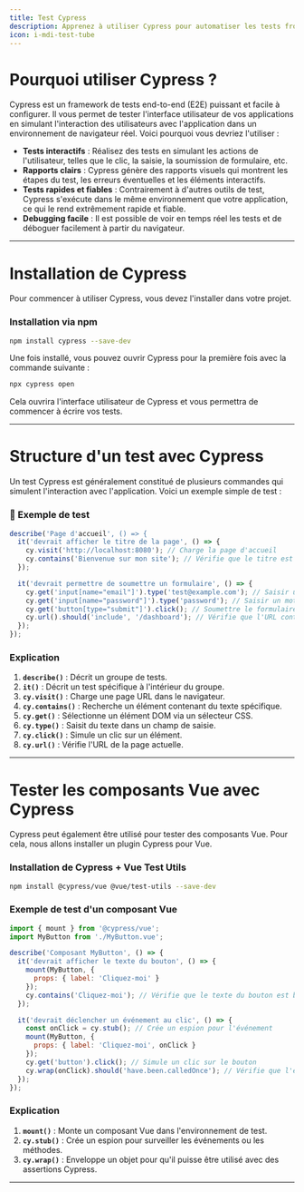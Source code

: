 ```yaml
---
title: Test Cypress
description: Apprenez à utiliser Cypress pour automatiser les tests front-end et garantir la qualité de vos applications web.
icon: i-mdi-test-tube
---
```


# Pourquoi utiliser Cypress ?

Cypress est un framework de tests end-to-end (E2E) puissant et facile à configurer. Il vous permet de tester l'interface utilisateur de vos applications en simulant l'interaction des utilisateurs avec l'application dans un environnement de navigateur réel. Voici pourquoi vous devriez l'utiliser :

- **Tests interactifs** : Réalisez des tests en simulant les actions de l'utilisateur, telles que le clic, la saisie, la soumission de formulaire, etc.
- **Rapports clairs** : Cypress génère des rapports visuels qui montrent les étapes du test, les erreurs éventuelles et les éléments interactifs.
- **Tests rapides et fiables** : Contrairement à d'autres outils de test, Cypress s'exécute dans le même environnement que votre application, ce qui le rend extrêmement rapide et fiable.
- **Debugging facile** : Il est possible de voir en temps réel les tests et de déboguer facilement à partir du navigateur.

---

# Installation de Cypress

Pour commencer à utiliser Cypress, vous devez l'installer dans votre projet.

### Installation via npm

```sh
npm install cypress --save-dev
```

Une fois installé, vous pouvez ouvrir Cypress pour la première fois avec la commande suivante :

```sh
npx cypress open
```

Cela ouvrira l'interface utilisateur de Cypress et vous permettra de commencer à écrire vos tests.

---

# Structure d'un test avec Cypress

Un test Cypress est généralement constitué de plusieurs commandes qui simulent l'interaction avec l'application. Voici un exemple simple de test :

### 📌 Exemple de test

```js
describe('Page d'accueil', () => {
  it('devrait afficher le titre de la page', () => {
    cy.visit('http://localhost:8080'); // Charge la page d'accueil
    cy.contains('Bienvenue sur mon site'); // Vérifie que le titre est affiché
  });

  it('devrait permettre de soumettre un formulaire', () => {
    cy.get('input[name="email"]').type('test@example.com'); // Saisir un email
    cy.get('input[name="password"]').type('password'); // Saisir un mot de passe
    cy.get('button[type="submit"]').click(); // Soumettre le formulaire
    cy.url().should('include', '/dashboard'); // Vérifie que l'URL contient '/dashboard'
  });
});
```

### Explication

1. **`describe()`** : Décrit un groupe de tests.
2. **`it()`** : Décrit un test spécifique à l'intérieur du groupe.
3. **`cy.visit()`** : Charge une page URL dans le navigateur.
4. **`cy.contains()`** : Recherche un élément contenant du texte spécifique.
5. **`cy.get()`** : Sélectionne un élément DOM via un sélecteur CSS.
6. **`cy.type()`** : Saisit du texte dans un champ de saisie.
7. **`cy.click()`** : Simule un clic sur un élément.
8. **`cy.url()`** : Vérifie l'URL de la page actuelle.

---

# Tester les composants Vue avec Cypress

Cypress peut également être utilisé pour tester des composants Vue. Pour cela, nous allons installer un plugin Cypress pour Vue.

### Installation de Cypress + Vue Test Utils

```sh
npm install @cypress/vue @vue/test-utils --save-dev
```

### Exemple de test d'un composant Vue

```js
import { mount } from '@cypress/vue';
import MyButton from './MyButton.vue';

describe('Composant MyButton', () => {
  it('devrait afficher le texte du bouton', () => {
    mount(MyButton, {
      props: { label: 'Cliquez-moi' }
    });
    cy.contains('Cliquez-moi'); // Vérifie que le texte du bouton est bien affiché
  });

  it('devrait déclencher un événement au clic', () => {
    const onClick = cy.stub(); // Crée un espion pour l'événement
    mount(MyButton, {
      props: { label: 'Cliquez-moi', onClick }
    });
    cy.get('button').click(); // Simule un clic sur le bouton
    cy.wrap(onClick).should('have.been.calledOnce'); // Vérifie que l'événement a été appelé
  });
});
```

### Explication

1. **`mount()`** : Monte un composant Vue dans l'environnement de test.
2. **`cy.stub()`** : Crée un espion pour surveiller les événements ou les méthodes.
3. **`cy.wrap()`** : Enveloppe un objet pour qu'il puisse être utilisé avec des assertions Cypress.

---